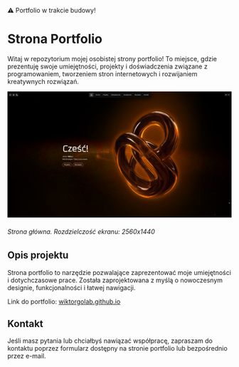 ⚠️ Portfolio w trakcie budowy!

# Strona Portfolio

Witaj w repozytorium mojej osobistej strony portfolio! To miejsce, gdzie prezentuję swoje umiejętności, projekty i doświadczenia związane z programowaniem, tworzeniem stron internetowych i rozwijaniem kreatywnych rozwiązań.

![Strona główna](assets/img/github_readme.png)
###### Strona główna. Rozdzielczość ekranu: 2560x1440


## Opis projektu

Strona portfolio to narzędzie pozwalające zaprezentować moje umiejętności i dotychczasowe prace. Została zaprojektowana z myślą o nowoczesnym designie, funkcjonalności i łatwej nawigacji. 

Link do portfolio: [wiktorgolab.github.io](https://wiktorgolab.github.io)


## Kontakt

Jeśli masz pytania lub chciałbyś nawiązać współpracę, zapraszam do kontaktu poprzez formularz dostępny na stronie portfolio lub bezpośrednio przez e-mail. 

